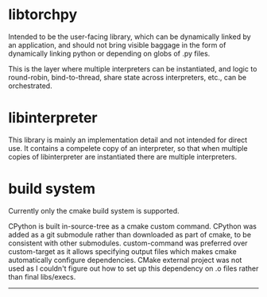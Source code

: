 
# libtorchpy
Intended to be the user-facing library, which can be dynamically linked by an application, and should not bring visible baggage in the form of dynamically linking python or depending on globs of .py files.

This is the layer where multiple interpreters can be instantiated, and logic to round-robin, bind-to-thread, share state across interpreters, etc., can be orchestrated.


# libinterpreter
This library is mainly an implementation detail and not intended for direct use.  It contains a compelete copy of an interpreter, so that when multiple copies of libinterpreter are instantiated there are multiple interpreters.

# build system
Currently only the cmake build system is supported.

CPython is built in-source-tree as a cmake custom command.  CPython was added as a git submodule rather than downloaded as part of cmake, to be consistent with other submodules.  custom-command was preferred over custom-target as it allows specifying output files which makes cmake automatically configure dependencies.  CMake external project was not used as I couldn't figure out how to set up this dependency on .o files rather than final libs/execs.
****
